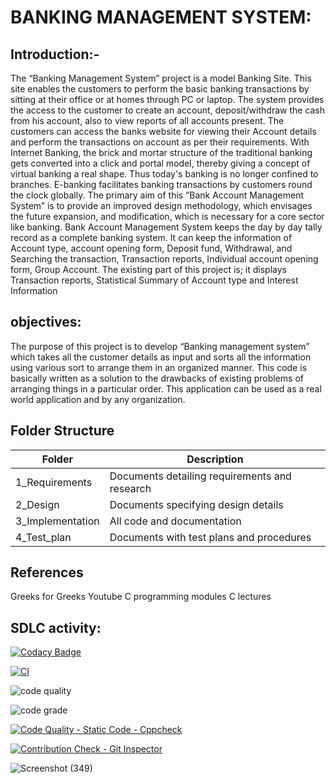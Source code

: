 # BANKING MANAGEMENT SYSTEM:

## Introduction:-

The “Banking Management System” project is a model Banking Site. This site enables the customers to perform the basic banking transactions by sitting at their office or at homes through PC or laptop. The system provides the access to the customer to create an account, deposit/withdraw the cash from his account, also to view reports of all accounts present. The customers can access the banks website for viewing their Account details and perform the transactions on account as per their requirements. With Internet Banking, the brick and mortar structure of the traditional banking gets converted into a click and portal model, thereby giving a concept of virtual banking a real shape. Thus today's banking is no longer confined to branches. E-banking facilitates banking transactions by customers round the clock globally. The primary aim of this “Bank Account Management System” is to provide an improved design methodology, which envisages the future expansion, and modification, which is necessary for a core sector like banking.
Bank Account Management System keeps the day by day tally record as a complete banking system. It can keep the information of Account type, account opening form, Deposit fund, Withdrawal, and Searching the transaction, Transaction reports, Individual account opening form, Group Account. The existing part of this project is; it displays Transaction reports, Statistical Summary of Account type and Interest Information
 ## objectives:
The purpose of this project is to develop “Banking management system” which takes all the customer details as input and sorts all the information using various sort to arrange them in an organized manner. This code is basically written as a solution to the drawbacks of existing problems of arranging things in a particular order. This application can be used as a real world application and by any organization.


 

## Folder Structure

| Folder | Description |
| --------- | ----------- |
| 1_Requirements | Documents detailing requirements and research |
| 2_Design | Documents specifying design details |
| 3_Implementation | All code and documentation |
| 4_Test_plan |	Documents with test plans and procedures |

## References
Greeks for Greeks
Youtube C programming
modules C lectures

## SDLC activity:
[![Codacy Badge](https://app.codacy.com/project/badge/Grade/e645ec83082d41518de63594a89d41b3)](https://www.codacy.com/gh/pavankumar2266/M1_Banking_management_system_app/dashboard?utm_source=github.com&amp;utm_medium=referral&amp;utm_content=pavankumar2266/M1_Banking_management_system_app&amp;utm_campaign=Badge_Grade)

[![CI](https://github.com/pavankumar2266/M1_Banking_management_system_app/actions/workflows/main.yml/badge.svg)](https://github.com/pavankumar2266/M1_Banking_management_system_app/actions/workflows/main.yml)

![code quality](https://api.codiga.io/project/31168/score/svg)

![code grade](https://api.codiga.io/project/31168/status/svg)

[![Code Quality - Static Code - Cppcheck](https://github.com/pavankumar2266/M1_Banking_management_system_app/actions/workflows/cppcheck.yml/badge.svg?event=repository_dispatch)](https://github.com/pavankumar2266/M1_Banking_management_system_app/actions/workflows/cppcheck.yml)

[![Contribution Check - Git Inspector](https://github.com/pavankumar2266/M1_Banking_management_system_app/actions/workflows/check.yml/badge.svg)](https://github.com/pavankumar2266/M1_Banking_management_system_app/actions/workflows/check.yml)

![Screenshot (349)](https://user-images.githubusercontent.com/62882163/153639851-8baf1a0e-43f7-4c4a-8464-eb762074fa88.png)




